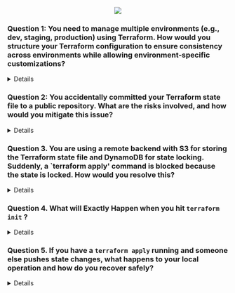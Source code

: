 <p align="center">
  <img src="https://capsule-render.vercel.app/api?type=waving&color=0:0000FF,100:FFB347&height=140&section=header&text=TERRAFORM%20SCENARIO%20BASED%20QUESTIONS&fontSize=28&fontColor=fff" />
</p>

### Question 1: You need to manage multiple environments (e.g., dev, staging, production) using Terraform. How would you structure your Terraform configuration to ensure consistency across environments while allowing environment-specific customizations?
<details>

- Modules: Create reusable modules for components like networks, compute instances, and storage that are shared across environments. These modules are stored in the modules/ directory.
- Use terraform.tfvars within each environment directory to define environment-specific variables (e.g., instance sizes, number of instances, or environment-specific tags).
- Define the backend.tf file in each environment's directory to specify the remote backend for storing the Terraform state files.
- Store your Terraform configurations in a version control system like Git. Each environment can be managed in a separate branch if necessary.
</details>

### Question 2: You accidentally committed your Terraform state file to a public repository. What are the risks involved, and how would you mitigate this issue?

<details>

- Immediately Remove the State File from the Repository
- Revoke Compromised Credentials: Immediately revoke any exposed API keys, provider credentials, or secrets found in the state file.
- Rotate Credentials: Generate new credentials and update your Terraform provider configurations to use them.
- Review Logs: Check cloud provider logs for any unauthorized access or suspicious activity that may have occurred using the exposed credentials
</details>

### Question 3. You are using a remote backend with S3 for storing the Terraform state file and DynamoDB for state locking. Suddenly, a `terraform apply' command is blocked because the state is locked. How would you resolve this?
<details>

- Only manually remove the lock if you are certain that no other Terraform operations are running, as this can lead to state corruption if done incorrectly.

- Remove the Lock Using AWS Management Console:
Select the locked item in the DynamoDB table and delete it.

</details>


### Question 4. What will Exactly Happen when you hit `terraform init` ?
<details>


1. Initialize backend

If you’re storing state remotely (e.g., Azure Storage, S3, Terraform Cloud), it sets that up.

If no backend is defined, it just uses a local terraform.tfstate file.



2. Download providers

Terraform checks the terraform block → required_providers.

It downloads the correct versions (e.g., azurerm, vault, azapi) from the Terraform Registry.

Saves them in .terraform folder locally.



3. Check versions

Confirms your Terraform CLI version meets the required_version.

Verifies provider plugin versions match what you specified.



4. Prepare modules (if any)

If your code uses external modules (source = "git... or registry"), Terraform downloads them into .terraform/modules.



5. Lock dependencies

Creates/updates .terraform.lock.hcl → keeps track of exact provider versions, so builds are reproducible across environments.





---

🔎 In short:

terraform init =
📦 Download providers + modules
🗂️ Setup backend
🔒 Lock versions

It’s like “installing dependencies” in programming (similar to npm install or pip install).


---



</details>

### Question 5. If you have a `terraform apply` running and someone else pushes state changes, what happens to your local operation and how do you recover safely?


<details>
# 🌍 Terraform Apply Without Remote Backend




---


- State file (`terraform.tfstate`) is stored **only on local machine**.  
- Each user has their **own copy of state**.  
- Terraform has **no locking and no sync**, so:  
  - Resource drift can occur.  
  - Duplicate resources may be created.  
  - Existing resources may be deleted/overwritten.  

---

## 📌 Example:
- **User A** runs `terraform apply` → creates VM `vm1`.  
- State file updated only on **User A’s machine**.  
- **User B** runs `terraform apply` → since their state doesn’t know about `vm1`, Terraform may:  
  - Try to **recreate `vm1`**.  
  - Or delete/update resources incorrectly.  
  - Result → **conflicts and downtime**.

---

## ✅ Recovery:
1. Stop the apply immediately.  
2. Share the latest `terraform.tfstate` with the team.  
3. Run:
   ```bash
   terraform refresh
   ```
```mermaid
flowchart TD

A[Start terraform apply 
by User A] --> B[State updated only 
on User A's local machine]

B --> C[User B runs terraform apply 
with outdated state]

C --> D{State differences?}

D -->|Yes| E[Terraform may recreate, 
modify, or delete resources wrongly]
D -->|No| F[No issues but 
state not synced]

E --> G[Infrastructure drift 
or duplication occurs]
F --> G

G --> H[Manual sync needed: 
share updated state file]

H --> I[Re-run terraform plan 
and apply safely]

I --> J[End]
```
</details>
